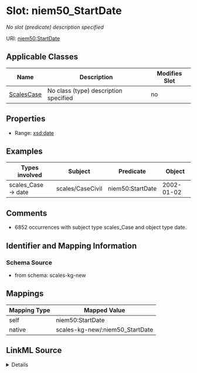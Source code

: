 

# Slot: niem50_StartDate


_No slot (predicate) description specified_





URI: [niem50:StartDate](http://release.niem.gov/niem/niem-core/5.0/StartDate)



<!-- no inheritance hierarchy -->





## Applicable Classes

| Name | Description | Modifies Slot |
| --- | --- | --- |
| [ScalesCase](../classes/ScalesCase.md) | No class (type) description specified |  no  |







## Properties

* Range: [xsd:date](xsd:date)






## Examples

| Types involved | Subject | Predicate | Object |
| --- | --- | --- | --- |
| scales_Case → date | scales/CaseCivil | niem50:StartDate | 2002-01-02 |


## Comments

* 6852 occurrences with subject type scales_Case and object type date.

## Identifier and Mapping Information







### Schema Source


* from schema: scales-kg-new




## Mappings

| Mapping Type | Mapped Value |
| ---  | ---  |
| self | niem50:StartDate |
| native | scales-kg-new/:niem50_StartDate |




## LinkML Source

<details>

```yaml
name: niem50_StartDate
description: No slot (predicate) description specified
comments:
- 6852 occurrences with subject type scales_Case and object type date.
examples:
- description: scales_Case → date
  object:
    example_object: '2002-01-02'
    example_object_type: date
    example_predicate: niem50:StartDate
    example_subject: scales/CaseCivil
    example_subject_type: scales_Case
from_schema: scales-kg-new
rank: 1000
slot_uri: niem50:StartDate
alias: niem50_StartDate
domain_of:
- scales_Case
range: date

```
</details>
